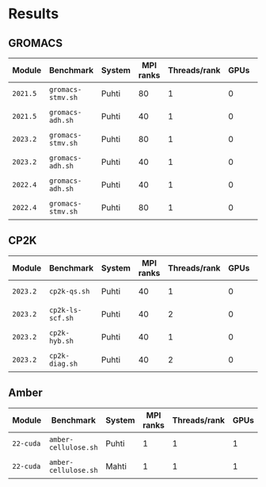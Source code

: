 # Results

## GROMACS

| Module   | Benchmark         | System | MPI ranks | Threads/rank | GPUs | Performance (ns/day) | Date       |
|----------|-------------------|--------|-----------|--------------|------|----------------------|------------|
| `2021.5` | `gromacs-stmv.sh` | Puhti  | 80        | 1            | 0    | 3.627                | 2023-09-05 |
| `2021.5` | `gromacs-adh.sh`  | Puhti  | 40        | 1            | 0    | 46.210               | 2023-09-05 |
| `2023.2` | `gromacs-stmv.sh` | Puhti  | 80        | 1            | 0    | 3.871                | 2023-09-05 |
| `2023.2` | `gromacs-adh.sh`  | Puhti  | 40        | 1            | 0    | 46.646               | 2023-09-05 |
| `2022.4` | `gromacs-adh.sh`  | Puhti  | 40        | 1            | 0    | 46.385               | 2023-09-06 |
| `2022.4` | `gromacs-stmv.sh` | Puhti  | 80        | 1            | 0    | 3.685                | 2023-09-06 |

## CP2K

| Module   | Benchmark        | System | MPI ranks | Threads/rank | GPUs | Elapsed time (s) | Date       |
|----------|------------------|--------|-----------|--------------|------|------------------|------------|
| `2023.2` | `cp2k-qs.sh`     | Puhti  | 40        | 1            | 0    | 486.031          | 2023-09-06 |
| `2023.2` | `cp2k-ls-scf.sh` | Puhti  | 40        | 2            | 0    | 629.236          | 2023-09-06 |
| `2023.2` | `cp2k-hyb.sh`    | Puhti  | 40        | 1            | 0    | 723.141          | 2023-09-06 |
| `2023.2` | `cp2k-diag.sh`   | Puhti  | 40        | 2            | 0    | 378.897          | 2023-09-06 |

## Amber

| Module    | Benchmark            | System | MPI ranks | Threads/rank | GPUs | Performance (ns/day) | Date       |
|-----------|----------------------|--------|-----------|--------------|------|----------------------|------------|
| `22-cuda` | `amber-cellulose.sh` | Puhti  | 1         | 1            | 1    | 86.53                | 2023-09-08 |
| `22-cuda` | `amber-cellulose.sh` | Mahti  | 1         | 1            | 1    | 132.87               | 2023-09-08 |

